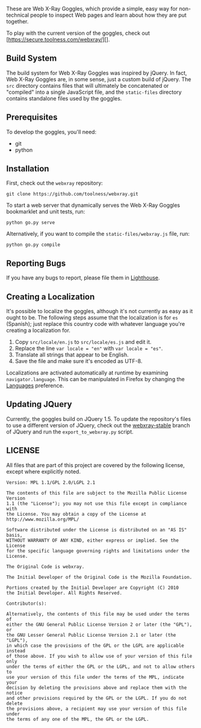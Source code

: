 These are Web X-Ray Goggles, which provide a simple, easy way for non-technical people to inspect Web pages and learn about how they are put together.

To play with the current version of the goggles, check out [https://secure.toolness.com/webxray/][].

## Build System

The build system for Web X-Ray Goggles was inspired by jQuery. In fact, Web X-Ray Goggles are, in some sense, just a custom build of jQuery. The `src` directory contains files that will ultimately be concatenated or "compiled" into a single JavaScript file, and the `static-files` directory contains standalone files used by the goggles.

## Prerequisites

To develop the goggles, you'll need:

* git
* python

## Installation

First, check out the `webxray` repository:

    git clone https://github.com/toolness/webxray.git

To start a web server that dynamically serves the Web X-Ray Goggles bookmarklet and unit tests, run:

    python go.py serve

Alternatively, if you want to compile the `static-files/webxray.js` file, run:

    python go.py compile

  [https://secure.toolness.com/webxray/]: https://secure.toolness.com/webxray/

## Reporting Bugs

If you have any bugs to report, please file them in [Lighthouse][].

  [Lighthouse]: http://hackasaurus.lighthouseapp.com/projects/66492-hackasaurus/

## Creating a Localization

It's possible to localize the goggles, although it's not currently as
easy as it ought to be. The following steps assume that the localization
is for `es` (Spanish); just replace this country code with whatever language
you're creating a localization for.

1. Copy `src/locale/en.js` to `src/locale/es.js` and edit it.
2. Replace the line `var locale = "en"` with `var locale = "es"`.
3. Translate all strings that appear to be English.
4. Save the file and make sure it's encoded as UTF-8.

Localizations are activated automatically at runtime by examining
`navigator.language`. This can be manipulated in Firefox by changing
the [Languages][] preference.

  [Languages]: http://support.mozilla.com/en-US/kb/Options%20window%20-%20Content%20panel?s=language&r=1&as=s#w_languages

## Updating JQuery

Currently, the goggles build on JQuery 1.5. To update the repository's files to use a different version of JQuery, check out the [webxray-stable][] branch of JQuery and run the `export_to_webxray.py` script.

  [webxray-stable]: https://github.com/toolness/jquery/tree/webxray-stable

## LICENSE

All files that are part of this project are covered by the following
license, except where explicitly noted.

    Version: MPL 1.1/GPL 2.0/LGPL 2.1

    The contents of this file are subject to the Mozilla Public License Version
    1.1 (the "License"); you may not use this file except in compliance with
    the License. You may obtain a copy of the License at
    http://www.mozilla.org/MPL/

    Software distributed under the License is distributed on an "AS IS" basis,
    WITHOUT WARRANTY OF ANY KIND, either express or implied. See the License
    for the specific language governing rights and limitations under the
    License.

    The Original Code is webxray.

    The Initial Developer of the Original Code is the Mozilla Foundation.

    Portions created by the Initial Developer are Copyright (C) 2010
    the Initial Developer. All Rights Reserved.

    Contributor(s):

    Alternatively, the contents of this file may be used under the terms of
    either the GNU General Public License Version 2 or later (the "GPL"), or
    the GNU Lesser General Public License Version 2.1 or later (the "LGPL"),
    in which case the provisions of the GPL or the LGPL are applicable instead
    of those above. If you wish to allow use of your version of this file only
    under the terms of either the GPL or the LGPL, and not to allow others to
    use your version of this file under the terms of the MPL, indicate your
    decision by deleting the provisions above and replace them with the notice
    and other provisions required by the GPL or the LGPL. If you do not delete
    the provisions above, a recipient may use your version of this file under
    the terms of any one of the MPL, the GPL or the LGPL.
